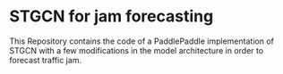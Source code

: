 # STGCN for jam forecasting
This Repository contains the code of a PaddlePaddle implementation of STGCN with a few modifications in the model architecture in order to forecast traffic jam.

